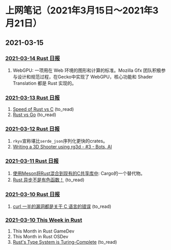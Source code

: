 # 上网笔记（2021年3月15日～2021年3月21日）

## 2021-03-15

### [2021-03-14 Rust 日报][rust_210314]

1. WebGPU: 一项用在 Web 环境的图形和计算的标准。Mozilla Gfx 团队积极参与设计和规范过程，在Gecko中实现了 WebGPU，核心功能和 Shader Translation 都是 Rust 实现的。

### [2021-03-13 Rust 日报][rust_210313]

1. [Speed of Rust vs C][rust_c] (to_read)
2. [Rust vs Go][rust_go] (to_read)

### [2021-03-12 Rust 日报][rust_210312]

1. `rkyv`宣称堪比`serde_json`序列化更快的crates。
2. [Writing a 3D Shooter using rg3d - #3 - Bots, AI][rg3d_shooter]

### [2021-03-11 Rust 日报][rust_210311]

1. [使用Meson将Rust混合到现有的C共享库中][meson]: Cargo的一个替代物。
2. [Rust 异步不是有色函数！][rust_async_colored] (to_read)

### [2021-03-10 Rust 日报][rust_210310]

1. [curl 一半的漏洞都是关于 C 语言的错误][curl_c] (to_read)

### [2021-03-10 This Week in Rust][rust_week_210310]

1. This Month in Rust GameDev
2. This Month in Rust OSDev
3. [Rust's Type System is Turing-Complete][rust_turing] (to_read)

  [rust_210314]: https://rustcc.cn/article?id=621d1b36-4ecf-4224-86fc-84a2f88cf192
  [rust_210313]: https://rustcc.cn/article?id=3627b60e-27ae-41d5-83a6-d75fb5a24f77
  [rust_210312]: https://rustcc.cn/article?id=e586f58b-3b0d-4153-95ac-bafa55a0d45b
  [rust_210311]: https://rustcc.cn/article?id=cf2879d2-c051-4b70-9446-ba99e722592c
  [rust_210310]: https://rustcc.cn/article?id=fa8c0d67-e223-49a0-bdab-557b57de8cec
  [rust_week_210310]: https://this-week-in-rust.org/blog/2021/03/10/this-week-in-rust-381/
  [rust_c]: https://kornel.ski/rust-c-speed
  [rust_go]: https://thenewstack.io/rust-vs-go-why-theyre-better-together/?s=09
  [rg3d_shooter]: https://rg3d.rs/tutorials/2021/03/11/tutorial3.html
  [meson]: https://nibblestew.blogspot.com/2021/03/mixing-rust-into-existing-c-shared.html
  [rust_async_colored]: https://www.hobofan.com/blog/2021-03-10-rust-async-colored/
  [curl_c]: https://daniel.haxx.se/blog/2021/03/09/half-of-curls-vulnerabilities-are-c-mistakes/
  [rust_turing]: https://sdleffler.github.io/RustTypeSystemTuringComplete/
